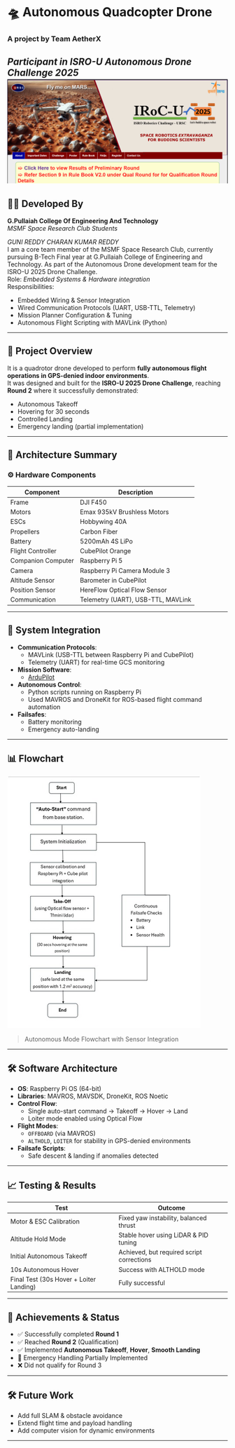 # 🛸 Autonomous Quadcopter Drone

### A project by **Team AetherX**  
*Participant in ISRO-U Autonomous Drone Challenge 2025*  
![ISRO](Media/ISRO-U.png)  
---

## 👨‍🔧 Developed By
**G.Pullaiah College Of Engineering And Technology**  
*MSMF Space Research Club Students*

*GUNI REDDY CHARAN KUMAR REDDY*  
I am a core team member of the MSMF Space Research Club, currently pursuing B-Tech Final year at G.Pullaiah College of Engineering and Technology. As part of the Autonomous Drone development team for the ISRO-U 2025 Drone Challenge.  
Role: *Embedded Systems & Hardware integration*  
Responsibilities:
- Embedded Wiring & Sensor Integration  
- Wired Communication Protocols (UART, USB-TTL, Telemetry)  
- Mission Planner Configuration & Tuning  
- Autonomous Flight Scripting with MAVLink (Python)  

---

## 🚀 Project Overview

It is a quadrotor drone developed to perform **fully autonomous flight operations in GPS-denied indoor environments**.  
It was designed and built for the **ISRO-U 2025 Drone Challenge**, reaching **Round 2** where it successfully demonstrated:

- Autonomous Takeoff  
- Hovering for 30 seconds  
- Controlled Landing  
- Emergency landing (partial implementation)

---

## 🧠 Architecture Summary

### ⚙️ Hardware Components
| Component                  | Description                              |
|---------------------------|------------------------------------------|
| Frame                     | DJI F450                                  |
| Motors                    | Emax 935kV Brushless Motors               |
| ESCs                      | Hobbywing 40A                             |
| Propellers                | Carbon Fiber                              |
| Battery                   | 5200mAh 4S LiPo                           |
| Flight Controller         | CubePilot Orange                          |
| Companion Computer        | Raspberry Pi 5                            |
| Camera                    | Raspberry Pi Camera Module 3              |
| Altitude Sensor           | Barometer in CubePilot                    |
| Position Sensor           | HereFlow Optical Flow Sensor              |
| Communication             | Telemetry (UART), USB-TTL, MAVLink        |

---

## 🧩 System Integration

- **Communication Protocols**:
  - MAVLink (USB-TTL between Raspberry Pi and CubePilot)
  - Telemetry (UART) for real-time GCS monitoring
- **Mission Software**:
  - [ArduPilot](https://ardupilot.org/planner/)
- **Autonomous Control**:
  - Python scripts running on Raspberry Pi
  - Used MAVROS and DroneKit for ROS-based flight command automation
- **Failsafes**:
  - Battery monitoring
  - Emergency auto-landing
---

## 📊 Flowchart

![ANAV Flowchart](Media/anav_flowchart.jpg)  
> Autonomous Mode Flowchart with Sensor Integration

---

## 🛠️ Software Architecture

- **OS**: Raspberry Pi OS (64-bit)
- **Libraries**: MAVROS, MAVSDK, DroneKit, ROS Noetic
- **Control Flow**:
  - Single auto-start command → Takeoff → Hover → Land
  - Loiter mode enabled using Optical Flow
- **Flight Modes**:  
  - `OFFBOARD` (via MAVROS)  
  - `ALTHOLD`, `LOITER` for stability in GPS-denied environments  
- **Failsafe Scripts**:  
  - Safe descent & landing if anomalies detected

---

## 📈 Testing & Results

| Test | Outcome |
|------|---------|
| Motor & ESC Calibration | Fixed yaw instability, balanced thrust |
| Altitude Hold Mode | Stable hover using LiDAR & PID tuning |
| Initial Autonomous Takeoff | Achieved, but required script corrections |
| 10s Autonomous Hover | Success with ALTHOLD mode |
| Final Test (30s Hover + Loiter Landing) | Fully successful |


---

## 🧪 Achievements & Status

- ✅ Successfully completed **Round 1**
- ✅ Reached **Round 2** (Qualification)
- ✅ Implemented **Autonomous Takeoff**, **Hover**, **Smooth Landing**
- 🔄 Emergency Handling Partially Implemented
- ❌ Did not qualify for Round 3

---

## 🛠️ Future Work

- Add full SLAM & obstacle avoidance
- Extend flight time and payload handling
- Add computer vision for dynamic environments

---


